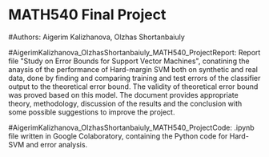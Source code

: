 # MATH540 Final Project

#Authors: Aigerim Kalizhanova, Olzhas Shortanbaiuly

#AigerimKalizhanova_OlzhasShortanbaiuly_MATH540_ProjectReport: Report file "Study on Error Bounds for Support Vector Machines", conatining the anaysis of the performance of Hard-margin SVM both on synthetic and real data, done by finding and comparing training and test errors of the classifier output to the theoretical error bound. The validity of theoretical error bound was proved based on this model. The document provides appropriate theory, methodology, discussion of the results and the conclusion with some possible suggestions to improve the project.

#AigerimKalizhanova_OlzhasShortanbaiuly_MATH540_ProjectCode: .ipynb file written in Google Colaboratory, containing the Python code for Hard-SVM and error analysis.




